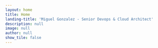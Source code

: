 ```yaml
---
layout: home
title: Home
landing-title: 'Miguel Gonzalez - Senior Devops & Cloud Architect'
description: null
image: null
author: null
show_tile: false
---
```

